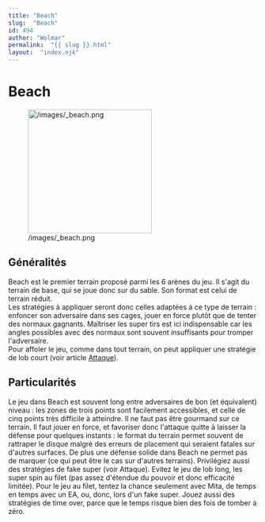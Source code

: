 ```yaml
---
title: "Beach"
slug:  "Beach"
id: 494
author: "Wolmar"
permalink:  "{{ slug }}.html"
layout:  "index.njk"
---
```


# Beach

<figure>
<img src="/images/_beach.png" title="/images/_beach.png" width="250"
alt="/images/_beach.png" />
<figcaption aria-hidden="true">/images/_beach.png</figcaption>
</figure>

## Généralités

Beach est le premier terrain proposé parmi les 6 arènes du jeu. Il
s'agit du terrain de base, qui se joue donc sur du sable. Son format est
celui de terrain réduit.  
Les stratégies à appliquer seront donc celles adaptées à ce type de
terrain : enfoncer son adversaire dans ses cages, jouer en force plutôt
que de tenter des normaux gagnants. Maîtriser les super tirs est ici
indispensable car les angles possibles avec des normaux sont souvent
insuffisants pour tromper l'adversaire.  
Pour affoler le jeu, comme dans tout terrain, on peut appliquer une
stratégie de lob court (voir article [Attaque](Attaque "wikilink")).

## Particularités

Le jeu dans Beach est souvent long entre adversaires de bon (et
équivalent) niveau : les zones de trois points sont facilement
accessibles, et celle de cinq points très difficile à atteindre. Il ne
faut pas être gourmand sur ce terrain. Il faut jouer en force, et
favoriser donc l'attaque quitte à laisser la défense pour quelques
instants : le format du terrain permet souvent de rattraper le disque
malgré des erreurs de placement qui seraient fatales sur d'autres
surfaces. De plus une défense solide dans Beach ne permet pas de marquer
(ce qui peut être le cas sur d'autres terrains). Privilégiez aussi des
stratégies de fake super (voir Attaque). Evitez le jeu de lob long, les
super spin au filet (pas assez d'étendue du pouvoir et donc efficacité
limitée). Pour le jeu au filet, tentez la chance seulement avec Mita, de
temps en temps avec un EA, ou, donc, lors d'un fake super. Jouez aussi
des stratégies de time over, parce que le temps risque bien des fois de
tomber à zéro.
